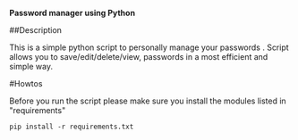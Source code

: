 **Password manager using Python**

##Description

This is a simple python script to personally manage your passwords . Script allows you to save/edit/delete/view, passwords in a most efficient and simple way.

#Howtos

Before you run the script please make sure you install the modules listed in "requirements"
```
pip install -r requirements.txt
```
